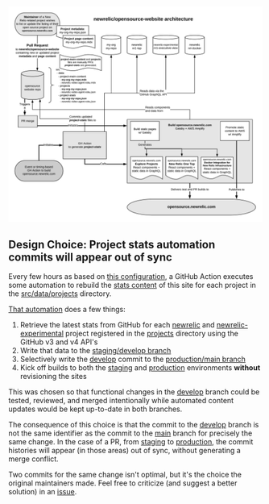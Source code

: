 ![Architecture](https://github.com/newrelic/opensource-website/blob/develop/docs/images/opensource-website_architecture.png)

## Design Choice: Project stats automation commits will appear out of sync

Every few hours as based on [this configuration](https://github.com/newrelic/opensource-website/blob/develop/.github/workflows/project-stats.yml#L4), a GitHub Action executes some automation to rebuild the [stats content](https://github.com/newrelic/opensource-website/tree/develop/src/data/project-stats) of this site for each project in the [src/data/projects](https://github.com/newrelic/opensource-website/tree/develop/src/data/projects) directory.

[That automation](https://github.com/newrelic/opensource-website/tree/develop/.github/actions/sync-data) does a few things:

1. Retrieve the latest stats from GitHub for each [newrelic](https://github.com/newrelic) and [newrelic-experimental](https://github.com/newrelic-experimental) project registered in the [projects](https://github.com/newrelic/opensource-website/tree/develop/src/data/projects) directory using the GitHub v3 and v4 API's
2. Write that data to the [staging/develop branch](https://github.com/newrelic/opensource-website/tree/develop/)
3. Selectively write the [develop](https://github.com/newrelic/opensource-website/tree/develop/) commit to the [production/main branch](https://github.com/newrelic/opensource-website/tree/main)
4. Kick off builds to both the [staging](https://staging-opensource.newrelic.com) and [production](https://opensource.newrelic.com) environments **without** revisioning the sites

This was chosen so that functional changes in the [develop](https://github.com/newrelic/opensource-website/tree/develop/) branch could be tested, reviewed, and merged intentionally while automated content updates would be kept up-to-date in both branches.

The consequence of this choice is that the commit to the [develop](https://github.com/newrelic/opensource-website/tree/develop/) branch is not the same identifier as the commit to the [main](https://github.com/newrelic/opensource-website/tree/main) branch for precisely the same change. In the case of a PR, from [staging](https://github.com/newrelic/opensource-website/tree/develop/) to [production](https://github.com/newrelic/opensource-website/tree/main), the commit histories will appear (in those areas) out of sync, without generating a merge conflict.

Two commits for the same change isn't optimal, but it's the choice the original maintainers made. Feel free to criticize (and suggest a better solution) in an [issue](https://github.com/newrelic/opensource-website/issues).
